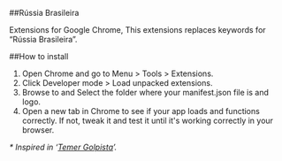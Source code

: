 ##Rússia Brasileira

Extensions for Google Chrome, This extensions replaces keywords for “Rússia Brasileira”.

##How to install
1. Open Chrome and go to Menu > Tools > Extensions.
2. Click Developer mode > Load unpacked extensions.
3. Browse to and Select the folder where your manifest.json file is and logo.
4. Open a new tab in Chrome to see if your app loads and functions correctly. If not, tweak it and test it until it's working correctly in your browser.

<i>* Inspired in ‘[Temer Golpista](https://github.com/DaniAngione/Temer-Golpista)’.